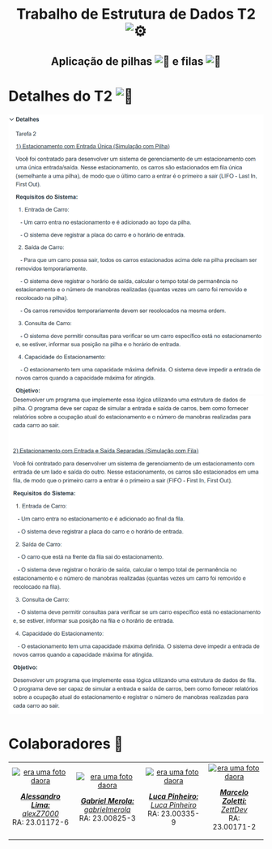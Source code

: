 <h1 align="center">Trabalho de Estrutura de Dados T2 <picture><source srcset="https://fonts.gstatic.com/s/e/notoemoji/latest/2699_fe0f/512.webp" type="image/webp"><img src="https://fonts.gstatic.com/s/e/notoemoji/latest/2699_fe0f/512.gif" alt="⚙" width="32" height="32"></picture></h1>
<h2 align="center">Aplicação de pilhas <picture><source srcset="https://fonts.gstatic.com/s/e/notoemoji/latest/1f50b/512.webp" type="image/webp"><img src="https://fonts.gstatic.com/s/e/notoemoji/latest/1f50b/512.gif" alt="🔋" width="32" height="32"></picture> e filas <picture><source srcset="https://fonts.gstatic.com/s/e/notoemoji/latest/1f3a2/512.webp" type="image/webp"><img src="https://fonts.gstatic.com/s/e/notoemoji/latest/1f3a2/512.gif" alt="🎢" width="32" height="32"></picture></h2>

# Detalhes do T2 <picture><source srcset="https://fonts.gstatic.com/s/e/notoemoji/latest/1f9d0/512.webp" type="image/webp"><img src="https://fonts.gstatic.com/s/e/notoemoji/latest/1f9d0/512.gif" alt="🧐" width="32" height="32"></picture>

![img.png](img.png)
![img_1.png](img_1.png)

# Colaboradores 🤝

<table>
  <tr>
    <td align="center">
      <a href="#">
        <img src="https://avatars.githubusercontent.com/u/78627928?v=4" width="100px;" alt="era uma foto daora"/><br>
        <sub>
          <p><b><i>Alessandro Lima:</i></b> <a href="https://github.com/alexZ7000"><i>alexZ7000</i></a><br>RA: 23.01172-6</p>
        </sub>
      </a>
    </td>
    <td align="center">
      <a href="#">
        <img src="https://avatars.githubusercontent.com/u/89361851?v=4" width="100px;" alt="era uma foto daora"/><br>
        <sub>
          <p><b><i>Gabriel Merola:</i></b> <a href="https://github.com/gabrielmerola"><i>gabrielmerola</i></a><br>RA: 23.00825-3</p>
        </sub>
      </a>
    </td>
    <td align="center">
      <a href="#">
        <img src="https://avatars.githubusercontent.com/u/133619664?v=4" width="100px;" alt="era uma foto daora"/><br>
        <sub>
          <p><b><i>Luca Pinheiro:</i></b> <a href="https://github.com/LucaPinheiro"><i>Luca Pinheiro</i></a><br>RA: 23.00335-9</p>
        </sub>
      </a>
    </td>
    <td align="center">
      <a href="#">
        <img src="https://avatars.githubusercontent.com/u/131803879?v=4" width="100px;" alt="era uma foto daora"/><br>
        <sub>
          <p><b><i>Marcelo Zoletti:</i></b> <a href="https://github.com/ZettDev"><i>ZettDev</i></a><br>RA: 23.00171-2</p>
        </sub>
      </a>
    </td>
  </tr>
</table>


